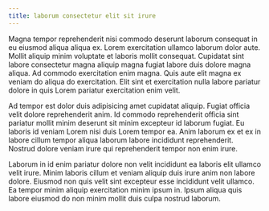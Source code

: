 ```yaml
---
title: laborum consectetur elit sit irure
---
```


Magna tempor reprehenderit nisi commodo deserunt laborum consequat in eu eiusmod aliqua aliqua ex. Lorem exercitation ullamco laborum dolor aute. Mollit aliquip minim voluptate et laboris mollit consequat. Cupidatat sint labore consectetur magna aliquip magna fugiat labore duis dolore magna aliqua. Ad commodo exercitation enim magna. Quis aute elit magna ex veniam do aliqua do exercitation. Elit sint et exercitation nulla labore pariatur dolore in quis Lorem pariatur exercitation enim velit.

Ad tempor est dolor duis adipisicing amet cupidatat aliquip. Fugiat officia velit dolore reprehenderit anim. Id commodo reprehenderit officia sint pariatur mollit minim deserunt sit minim excepteur id laborum fugiat. Eu laboris id veniam Lorem nisi duis Lorem tempor ea. Anim laborum ex et ex in labore cillum tempor aliqua laborum labore incididunt reprehenderit. Nostrud dolore veniam irure qui reprehenderit tempor non enim irure.

Laborum in id enim pariatur dolore non velit incididunt ea laboris elit ullamco velit irure. Minim laboris cillum et veniam aliquip duis irure anim non labore dolore. Eiusmod non quis velit sint excepteur esse incididunt velit ullamco. Ea tempor minim aliquip exercitation minim ipsum in. Ipsum aliqua quis labore eiusmod do non minim mollit duis culpa nostrud laborum.